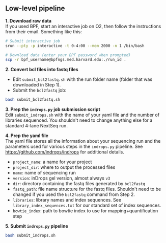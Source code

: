 ## Low-level pipeline
<b> 1. Download raw data </b>  
If you used BPF, start an interactive job on O2, then follow the instructions from their email. Something like this:
```bash
# Submit interactive job
srun --pty -p interactive -t 0-4:00 --mem 2000 -n 1 /bin/bash

# Download data (enter your BPF password when prompted)
scp -r bpf_username@bpfngs.med.harvard.edu:./run_id . 

```

<b> 2. Convert bcl files into fastq files  </b>  
- Edit `submit_bcl2fastq.sh` with the run folder name (folder that was downloaded in Step 1).  
- Submit the `bcl2fastq` job:
```bash 
bash submit_bcl2fastq.sh
```

<b> 3. Prep the `indrops.py` job submission script </b>  
Edit `submit_indrops.sh` with the name of your yaml file and the number of libraries sequenced. You shouldn't need to change anything else for a standard 4-lane NextSeq run. 

<b> 4. Prep the yaml file </b>  
The yaml file stores all the information about your sequencing run and the parameters used for various steps in the `indrops.py` pipeline. See https://github.com/indrops/indrops for additional details.
- `project_name`: a name for your project
- `project_dir`: where to output the processed files
- `name`: name of sequencing run
- `version`: inDrops gel version, almost always `v3`  
- `dir`: directory containing the fastq files generated by `bcl2fastq`
- `fastq_path`: file name structure for the fastq files. Shouldn't need to be changed if you used the `bcl2fastq` command from Step 2.
- `libraries`: library names and index sequences. See `library_index_sequences.txt` for our standard set of index sequences. 
- `bowtie_index`: path to bowtie index to use for mapping+quantification step 

<b> 5. Submit `indrops.py` pipeline  </b>
``` bash
bash submit_indrops.sh
```
